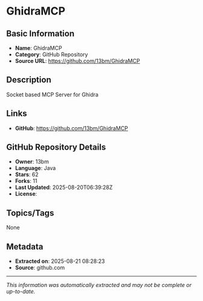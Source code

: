 # GhidraMCP

## Basic Information
- **Name**: GhidraMCP
- **Category**: GitHub Repository
- **Source URL**: https://github.com/13bm/GhidraMCP

## Description
Socket based MCP Server for Ghidra

## Links
- **GitHub**: https://github.com/13bm/GhidraMCP

## GitHub Repository Details
- **Owner**: 13bm
- **Language**: Java
- **Stars**: 62
- **Forks**: 11
- **Last Updated**: 2025-08-20T06:39:28Z
- **License**: 

## Topics/Tags
None

## Metadata
- **Extracted on**: 2025-08-21 08:28:23
- **Source**: github.com

---
*This information was automatically extracted and may not be complete or up-to-date.*
